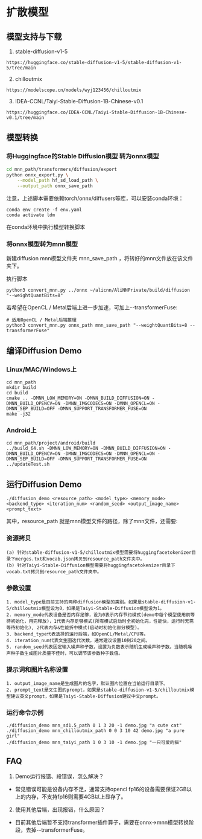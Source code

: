 # 扩散模型

## 模型支持与下载

1. stable-diffusion-v1-5
```
https://huggingface.co/stable-diffusion-v1-5/stable-diffusion-v1-5/tree/main
```
2. chilloutmix
```
https://modelscope.cn/models/wyj123456/chilloutmix
```
3. IDEA-CCNL/Taiyi-Stable-Diffusion-1B-Chinese-v0.1
```
https://huggingface.co/IDEA-CCNL/Taiyi-Stable-Diffusion-1B-Chinese-v0.1/tree/main
```
## 模型转换
### 将Huggingface的Stable Diffusion模型 转为onnx模型
```sh
cd mnn_path/transformers/diffusion/export
python onnx_export.py \
    --model_path hf_sd_load_path \
    --output_path onnx_save_path
```
注意，上述脚本需要依赖torch/onnx/diffusers等库，可以安装conda环境：
```
conda env create -f env.yaml
conda activate ldm
```
在conda环境中执行模型转换脚本

### 将onnx模型转为mnn模型
新建diffusion mnn模型文件夹 mnn_save_path ，将转好的mnn文件放在该文件夹下。

执行脚本
```
python3 convert_mnn.py ../onnx ~/alicnn/AliNNPrivate/build/diffusion "--weightQuantBits=8"
```

若希望在OpenCL / Metal后端上进一步加速，可加上--transformerFuse:
```
# 适用OpenCL / Metal后端推理
python3 convert_mnn.py onnx_path mnn_save_path "--weightQuantBits=8 --transformerFuse"
```

## 编译Diffusion Demo
### Linux/MAC/Windows上
```
cd mnn_path
mkdir build
cd build
cmake .. -DMNN_LOW_MEMORY=ON -DMNN_BUILD_DIFFUSION=ON -DMNN_BUILD_OPENCV=ON -DMNN_IMGCODECS=ON -DMNN_OPENCL=ON -DMNN_SEP_BUILD=OFF -DMNN_SUPPORT_TRANSFORMER_FUSE=ON
make -j32
```
### Android上
```
cd mnn_path/project/android/build
../build_64.sh -DMNN_LOW_MEMORY=ON -DMNN_BUILD_DIFFUSION=ON -DMNN_BUILD_OPENCV=ON -DMNN_IMGCODECS=ON -DMNN_OPENCL=ON -DMNN_SEP_BUILD=OFF -DMNN_SUPPORT_TRANSFORMER_FUSE=ON
../updateTest.sh
```
## 运行Diffusion Demo
```
./diffusion_demo <resource_path> <model_type> <memory_mode> <backend_type> <iteration_num> <random_seed> <output_image_name> <prompt_text>
```
其中，resource_path 就是mnn模型文件的路径，除了mnn文件，还需要:
### 资源拷贝
```
(a) 针对stable-diffusion-v1-5/chilloutmix模型需要将huggingfacetokenizer目录下merges.txt和vocab.json拷贝到resource_path文件夹中。
(b) 针对Taiyi-Stable-Diffusion模型需要将huggingfacetokenizer目录下vocab.txt拷贝到resource_path文件夹中。
```
### 参数设置
```
1. model_type是目前支持的两种diffusion模型的类别。如果是stable-diffusion-v1-5/chilloutmix模型设为0，如果是Taiyi-Stable-Diffusion模型设为1。
2. memory_mode代表设备是否内存足够，设为0表示内存节约模式(demo中每个模型使用前等待初始化，用完释放)，1代表内存足够模式(所有模式启动时全初始化完，性能快，运行时无需等待初始化), 2代表内存&性能折中模式(启动时初始化部分模型)。
3. backend_type代表选择的运行后端，如OpenCL/Metal/CPU等。
4. iteration_num代表文生图迭代次数，通常建议设置10到20之间。
5. random_seed代表固定输入噪声种子数，设置为负数表示随机生成噪声种子数。当随机噪声种子数生成图片质量不佳时，可以调节该参数种子数值。

```
### 提示词和图片名称设置
```
1. output_image_name是生成图片的名字，默认图片位置在当前运行目录下。
2. prompt_text是文生图的prompt，如果是stable-diffusion-v1-5/chilloutmix模型建议英文prompt，如果是Taiyi-Stable-Diffusion建议中文prompt。
```
### 运行命令示例
```
./diffusion_demo mnn_sd1.5_path 0 1 3 20 -1 demo.jpg "a cute cat"
./diffusion_demo mnn_chilloutmix_path 0 0 3 10 42 demo.jpg "a pure girl"
./diffusion_demo mnn_taiyi_path 1 0 3 10 -1 demo.jpg "一只可爱的猫"
```
## FAQ
1. Demo运行报错、段错误，怎么解决？
- 常见错误可能是设备内存不足，通常支持opencl fp16的设备需要保证2GB以上的内存，不支持fp16则需要4GB以上显存了。
2. 使用其他后端，出现报错，什么原因？
- 目前其他后端暂不支持transformer插件算子，需要在onnx->mnn模型转换阶段，去掉--transformerFuse。
